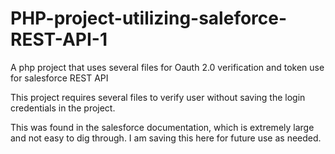 # PHP-project-utilizing-saleforce-REST-API-1
A php project that uses several files for Oauth 2.0 verification and token use for salesforce REST API

This project requires several files to verify user without saving the login credentials in the project.

This was found in the salesforce documentation, which is extremely large and not easy to dig through. I am saving this here for future use as needed. 
